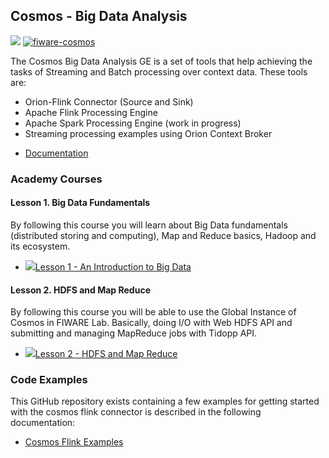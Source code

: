 

<h2>Cosmos - Big Data Analysis</h2>

[![](https://nexus.lab.fiware.org/repository/raw/public/badges/chapters/processing.svg)](https://www.fiware.org/developers/catalogue/)
[![fiware-cosmos](https://nexus.lab.fiware.org/repository/raw/public/badges/stackoverflow/cosmos.svg)](http://stackoverflow.com/questions/tagged/fiware-cosmos)

The Cosmos Big Data Analysis GE is a set of tools that help achieving the tasks of Streaming and Batch processing over context data. These tools are:

- Orion-Flink Connector (Source and Sink)
- Apache Flink Processing Engine
- Apache Spark Processing Engine (work in progress)
- Streaming processing examples using Orion Context Broker

<span/>


-   [Documentation](https://fiware-cosmos-flink.readthedocs.io)

<h3>Academy Courses</h3>

<h4>Lesson 1. Big Data Fundamentals</h4>

By following this course you will learn about Big Data fundamentals (distributed storing and computing), Map and Reduce basics, Hadoop and its ecosystem.

* <a href="https://fiware.github.io/academy/cosmos/cosmos1.pdf"><img src="https://fiware.github.io/academy/img/pdf.png" alt=" " />Lesson 1 - An Introduction to Big Data</a>


<h4>Lesson 2. HDFS and Map Reduce</h4>

By following this course you will be able to use the Global Instance of Cosmos in FIWARE Lab. Basically, doing I/O with Web HDFS API and submitting and managing MapReduce jobs with Tidopp API.

* <a href="https://fiware.github.io/academy/cosmos/cosmos2.pdf"><img src="https://fiware.github.io/academy/img/pdf.png" alt=" " />Lesson 2 - HDFS and Map Reduce</a>


<h3>Code Examples</h3>

This GitHub repository exists containing a few examples for getting started with the cosmos flink connector is described in the following documentation:

* [Cosmos Flink Examples](https://fiware-cosmos-flink-examples.readthedocs.io)








